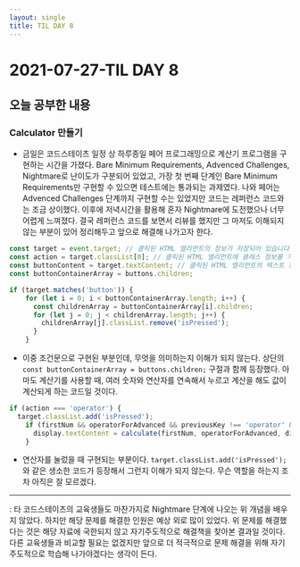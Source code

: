 ```yaml
---
layout: single
title: TIL DAY 8
---
```

# 2021-07-27-TIL DAY 8

## 오늘 공부한 내용

### Calculator 만들기

- 금일은 코드스테이츠 일정 상 하루종일 페어 프로그래밍으로 계산기 프로그램을 구현하는 시간을 가졌다. Bare Minimum Requirements, Advenced Challenges, Nightmare로 난이도가 구분되어 있었고, 가장 첫 번째 단계인 Bare Minimum Requirements만 구현할 수 있으면 테스트에는 통과되는 과제였다. 나와 페어는 Advenced Challenges 단계까지 구현할 수는 있었지만 코드는 레퍼런스 코드와는 조금 상이했다. 이후에 저녁시간을 활용해 혼자 Nightmare에 도전했으나 너무 어렵게 느껴졌다. 결국 레퍼런스 코드를 보면서 리뷰를 했지만 그 마저도 이해되지 않는 부분이 있어 정리해두고 앞으로 해결해 나가고자 한다.

```jsx
const target = event.target; // 클릭된 HTML 엘리먼트의 정보가 저장되어 있습니다.
const action = target.classList[0]; // 클릭된 HTML 엘리먼트에 클레스 정보를 가져옵니다.
const buttonContent = target.textContent; // 클릭된 HTML 엘리먼트의 텍스트 정보를 가져옵니다.
const buttonContainerArray = buttons.children;

if (target.matches('button')) {
    for (let i = 0; i < buttonContainerArray.length; i++) {
      const childrenArray = buttonContainerArray[i].children;
      for (let j = 0; j < childrenArray.length; j++) {
        childrenArray[j].classList.remove('isPressed');
      }
    }
```

- 이중 조건문으로 구현된 부분인데, 무엇을 의미하는지 이해가 되지 않는다. 상단의 `const buttonContainerArray = buttons.children;` 구절과 함께 등장했다. 아마도 계산기를 사용할 때, 여러 숫자와 연산자를 연속해서 누르고 계산을 해도 값이 계산되게 하는 코드일 것이다.



```jsx
if (action === 'operator') {
  target.classList.add('isPressed');
    if (firstNum && operatorForAdvanced && previousKey !== 'operator' && previousKey !== 'calculate') {
      display.textContent = calculate(firstNum, operatorForAdvanced, display.textContent);
    }
```

- 연산자를 눌렀을 때 구현되는 부분이다. `target.classList.add('isPressed');` 와 같은 생소한 코드가 등장해서 그런지 이해가 되지 않는다. 무슨 역할을 하는지 조차 아직은 잘 모르겠다.



---



: 타 코드스테이츠의 교육생들도 마찬가지로 Nightmare 단계에 나오는 위 개념을 배우지 않았다. 하지만 해당 문제를 해결한 인원은 예상 외로 많이 있었다. 위 문제를 해결했다는 것은 해당 자료에 국한되지 않고 자기주도적으로 해결책을 찾아본 결과일 것이다. 다른 교육생들과 비교할 필요는 없겠지만 앞으로 더 적극적으로 문제 해결을 위해 자기주도적으로 학습해 나가야겠다는 생각이 든다.
